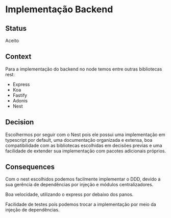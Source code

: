 # Implementação Backend

## Status

Aceito

## Context

Para a implementação do backend no node temos entre outras bibliotecas rest:

- Express
- Koa
- Fastify
- Adonis
- Nest

## Decision

Escolhermos por seguir com o Nest pois ele possui uma implementação em typescript por default, uma documentação organizada e extensa, boa compatibilidade com as bibliotecas escolhidas em decisões previas e uma facilidade de extender sua implementação com pacotes adicionais próprios.

## Consequences

Com o nest escolhidos podemos facilmente implementar o DDD, devido a sua gerência de dependências por injeção e módulos centralizadores.

Boa velocidade, utilizando o express por debaixo dos panos.

Facilidade de testes poís podemos trocar a implementação por meio da injeção de dependências.
